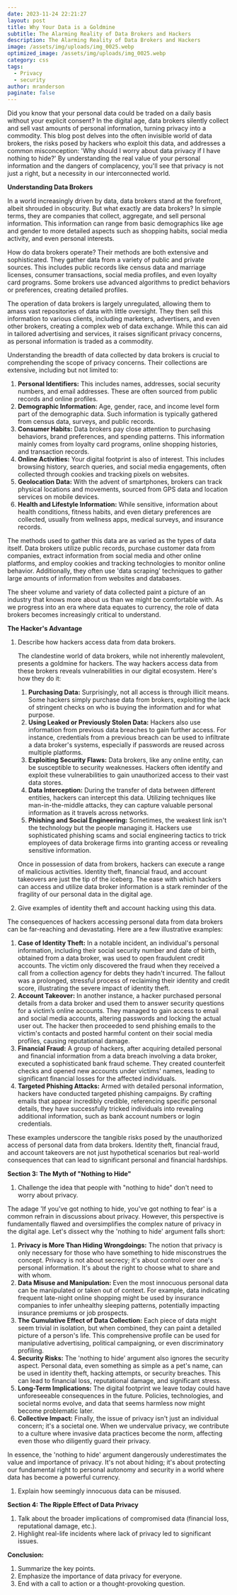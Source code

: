 ```yaml
---
date: 2023-11-24 22:21:27
layout: post
title: Why Your Data is a Goldmine
subtitle: The Alarming Reality of Data Brokers and Hackers
description: The Alarming Reality of Data Brokers and Hackers
image: /assets/img/uploads/img_0025.webp
optimized_image: /assets/img/uploads/img_0025.webp
category: css
tags:
  - Privacy
  - security
author: mranderson
paginate: false
---
```

Did you know that your personal data could be traded on a daily basis without your explicit consent? In the digital age, data brokers silently collect and sell vast amounts of personal information, turning privacy into a commodity. This blog post delves into the often invisible world of data brokers, the risks posed by hackers who exploit this data, and addresses a common misconception: 'Why should I worry about data privacy if I have nothing to hide?' By understanding the real value of your personal information and the dangers of complacency, you'll see that privacy is not just a right, but a necessity in our interconnected world.

**Understanding Data Brokers**

In a world increasingly driven by data, data brokers stand at the forefront, albeit shrouded in obscurity. But what exactly are data brokers? In simple terms, they are companies that collect, aggregate, and sell personal information. This information can range from basic demographics like age and gender to more detailed aspects such as shopping habits, social media activity, and even personal interests.

How do data brokers operate? Their methods are both extensive and sophisticated. They gather data from a variety of public and private sources. This includes public records like census data and marriage licenses, consumer transactions, social media profiles, and even loyalty card programs. Some brokers use advanced algorithms to predict behaviors or preferences, creating detailed profiles.

The operation of data brokers is largely unregulated, allowing them to amass vast repositories of data with little oversight. They then sell this information to various clients, including marketers, advertisers, and even other brokers, creating a complex web of data exchange. While this can aid in tailored advertising and services, it raises significant privacy concerns, as personal information is traded as a commodity.

Understanding the breadth of data collected by data brokers is crucial to comprehending the scope of privacy concerns. Their collections are extensive, including but not limited to:

1. **Personal Identifiers:** This includes names, addresses, social security numbers, and email addresses. These are often sourced from public records and online profiles.
2. **Demographic Information:** Age, gender, race, and income level form part of the demographic data. Such information is typically gathered from census data, surveys, and public records.
3. **Consumer Habits:** Data brokers pay close attention to purchasing behaviors, brand preferences, and spending patterns. This information mainly comes from loyalty card programs, online shopping histories, and transaction records.
4. **Online Activities:** Your digital footprint is also of interest. This includes browsing history, search queries, and social media engagements, often collected through cookies and tracking pixels on websites.
5. **Geolocation Data:** With the advent of smartphones, brokers can track physical locations and movements, sourced from GPS data and location services on mobile devices.
6. **Health and Lifestyle Information:** While sensitive, information about health conditions, fitness habits, and even dietary preferences are collected, usually from wellness apps, medical surveys, and insurance records.

The methods used to gather this data are as varied as the types of data itself. Data brokers utilize public records, purchase customer data from companies, extract information from social media and other online platforms, and employ cookies and tracking technologies to monitor online behavior. Additionally, they often use 'data scraping' techniques to gather large amounts of information from websites and databases.

The sheer volume and variety of data collected paint a picture of an industry that knows more about us than we might be comfortable with. As we progress into an era where data equates to currency, the role of data brokers becomes increasingly critical to understand.

**The Hacker's Advantage**

1. Describe how hackers access data from data brokers.

   The clandestine world of data brokers, while not inherently malevolent, presents a goldmine for hackers. The way hackers access data from these brokers reveals vulnerabilities in our digital ecosystem. Here's how they do it:

   1. **Purchasing Data:** Surprisingly, not all access is through illicit means. Some hackers simply purchase data from brokers, exploiting the lack of stringent checks on who is buying the information and for what purpose.
   2. **Using Leaked or Previously Stolen Data:** Hackers also use information from previous data breaches to gain further access. For instance, credentials from a previous breach can be used to infiltrate a data broker's systems, especially if passwords are reused across multiple platforms.
   3. **Exploiting Security Flaws:** Data brokers, like any online entity, can be susceptible to security weaknesses. Hackers often identify and exploit these vulnerabilities to gain unauthorized access to their vast data stores.
   4. **Data Interception:** During the transfer of data between different entities, hackers can intercept this data. Utilizing techniques like man-in-the-middle attacks, they can capture valuable personal information as it travels across networks.
   5. **Phishing and Social Engineering:** Sometimes, the weakest link isn't the technology but the people managing it. Hackers use sophisticated phishing scams and social engineering tactics to trick employees of data brokerage firms into granting access or revealing sensitive information.

   Once in possession of data from brokers, hackers can execute a range of malicious activities. Identity theft, financial fraud, and account takeovers are just the tip of the iceberg. The ease with which hackers can access and utilize data broker information is a stark reminder of the fragility of our personal data in the digital age.
2. Give examples of identity theft and account hacking using this data.

The consequences of hackers accessing personal data from data brokers can be far-reaching and devastating. Here are a few illustrative examples:

1. **Case of Identity Theft:** In a notable incident, an individual's personal information, including their social security number and date of birth, obtained from a data broker, was used to open fraudulent credit accounts. The victim only discovered the fraud when they received a call from a collection agency for debts they hadn't incurred. The fallout was a prolonged, stressful process of reclaiming their identity and credit score, illustrating the severe impact of identity theft.
2. **Account Takeover:** In another instance, a hacker purchased personal details from a data broker and used them to answer security questions for a victim’s online accounts. They managed to gain access to email and social media accounts, altering passwords and locking the actual user out. The hacker then proceeded to send phishing emails to the victim's contacts and posted harmful content on their social media profiles, causing reputational damage.
3. **Financial Fraud:** A group of hackers, after acquiring detailed personal and financial information from a data breach involving a data broker, executed a sophisticated bank fraud scheme. They created counterfeit checks and opened new accounts under victims' names, leading to significant financial losses for the affected individuals.
4. **Targeted Phishing Attacks:** Armed with detailed personal information, hackers have conducted targeted phishing campaigns. By crafting emails that appear incredibly credible, referencing specific personal details, they have successfully tricked individuals into revealing additional information, such as bank account numbers or login credentials.

These examples underscore the tangible risks posed by the unauthorized access of personal data from data brokers. Identity theft, financial fraud, and account takeovers are not just hypothetical scenarios but real-world consequences that can lead to significant personal and financial hardships.

**Section 3: The Myth of "Nothing to Hide"**

1. Challenge the idea that people with "nothing to hide" don't need to worry about privacy.

The adage 'If you've got nothing to hide, you've got nothing to fear' is a common refrain in discussions about privacy. However, this perspective is fundamentally flawed and oversimplifies the complex nature of privacy in the digital age. Let's dissect why the 'nothing to hide' argument falls short:

1. **Privacy is More Than Hiding Wrongdoings:** The notion that privacy is only necessary for those who have something to hide misconstrues the concept. Privacy is not about secrecy; it's about control over one's personal information. It's about the right to choose what to share and with whom.
2. **Data Misuse and Manipulation:** Even the most innocuous personal data can be manipulated or taken out of context. For example, data indicating frequent late-night online shopping might be used by insurance companies to infer unhealthy sleeping patterns, potentially impacting insurance premiums or job prospects.
3. **The Cumulative Effect of Data Collection:** Each piece of data might seem trivial in isolation, but when combined, they can paint a detailed picture of a person's life. This comprehensive profile can be used for manipulative advertising, political campaigning, or even discriminatory profiling.
4. **Security Risks:** The 'nothing to hide' argument also ignores the security aspect. Personal data, even something as simple as a pet's name, can be used in identity theft, hacking attempts, or security breaches. This can lead to financial loss, reputational damage, and significant stress.
5. **Long-Term Implications:** The digital footprint we leave today could have unforeseeable consequences in the future. Policies, technologies, and societal norms evolve, and data that seems harmless now might become problematic later.
6. **Collective Impact:** Finally, the issue of privacy isn't just an individual concern; it's a societal one. When we undervalue privacy, we contribute to a culture where invasive data practices become the norm, affecting even those who diligently guard their privacy.

In essence, the 'nothing to hide' argument dangerously underestimates the value and importance of privacy. It's not about hiding; it's about protecting our fundamental right to personal autonomy and security in a world where data has become a powerful currency.

1. Explain how seemingly innocuous data can be misused.

**Section 4: The Ripple Effect of Data Privacy**

1. Talk about the broader implications of compromised data (financial loss, reputational damage, etc.).
2. Highlight real-life incidents where lack of privacy led to significant issues.

**Conclusion:**

1. Summarize the key points.
2. Emphasize the importance of data privacy for everyone.
3. End with a call to action or a thought-provoking question.